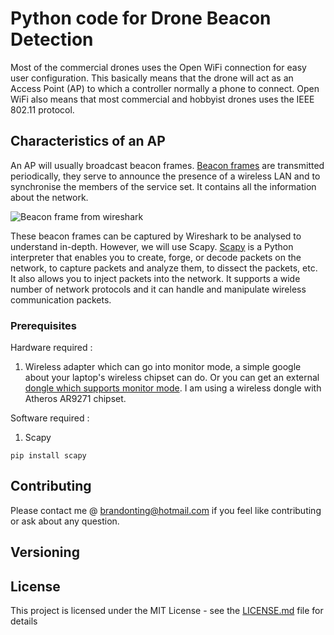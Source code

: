# Python code for Drone Beacon Detection

Most of the commercial drones uses the Open WiFi connection for easy user configuration. This basically means that the drone will act as an Access Point (AP) to which a controller normally a phone to connect. Open WiFi also means that most commercial and hobbyist drones uses the IEEE 802.11 protocol. 

## Characteristics of an AP

An AP will usually broadcast beacon frames. [Beacon frames] are transmitted periodically, they serve to announce the presence of a wireless LAN and to synchronise the members of the service set. It contains all the information about the network.

![Beacon frame from wireshark](https://3.bp.blogspot.com/-FKoOO4JgZPg/Tx2twnX4B9I/AAAAAAAAADU/pOI4zC1fTw4/s1600/wireshark-beacon-frame.png)

These beacon frames can be captured by Wireshark to be analysed to understand in-depth. However, we will use Scapy. [Scapy] is a Python interpreter that enables you to create, forge, or decode packets on the network, to capture packets and analyze them, to dissect the packets, etc. It also allows you to inject packets into the network. It supports a wide number of network protocols and it can handle and manipulate wireless communication packets.


### Prerequisites

Hardware required :
1. Wireless adapter which can go into monitor mode, a simple google about your laptop's wireless chipset can do. Or you can get an external [dongle which supports monitor mode]. I am using a wireless dongle with Atheros AR9271 chipset.

Software required :
1. Scapy

```
pip install scapy
```

## Contributing

Please contact me @ brandonting@hotmail.com if you feel like contributing or ask about any question.

## Versioning

## License

This project is licensed under the MIT License - see the [LICENSE.md](LICENSE.md) file for details

[Beacon frames]: https://en.wikipedia.org/wiki/Beacon_frame
[Scapy]: https://resources.infosecinstitute.com/what-is-scapy/#gref
[dongle which supports monitor mode]: https://www.wirelesshack.org/best-kali-linux-compatible-usb-adapter-dongles.html

